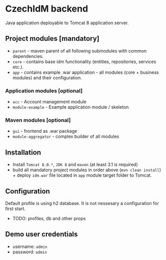 # CzechIdM backend

Java application deployable to Tomcat 8 application server.

## Project modules [mandatory]
* `parent` - maven parent of all following submodules with common dependencies.
* `core` - contains base idm functionality (entities, repositories, services etc.).
* `app` - contains example .war application - all modules (core + business modules) and their configuration.

### Application modules [optional]
* `acc` - Account management module
* `module-example` - Example application module / skeleton

### Maven modules [optional]
* `gui` - frontend as .war package
* `module-aggregator` - complex builder of all modules

## Installation

* Install `Tomcat 8.0.*`, `JDK 8` and `maven` (at least 3.1 is required)
* build all mandatory project modules in order above (`mvn clean install`) + deploy `idm.war` file located in `app` module target folder to Tomcat.

## Configuration

Default profile is using h2 database. It is not nessesary a configuration for first start.

* TODO: profiles, db and other props

## Demo user credentials

* username: `admin`
* password: `admin`
